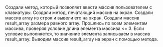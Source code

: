 Создали метод, который позволяет ввести массив пользователем с клавиатуры. 
Создали метод, печатающий массив на экран.
Создали массив array из строк и вывели его на экран.
Создали массив result_array размера равного array.
Прошлись по всем элементам массива, проверяя условие длина элемента массива <= 3. Если условие выполняется, то значение элемента записываем в массив result_array.
Выводим массив result_array на экран с помощью метода.